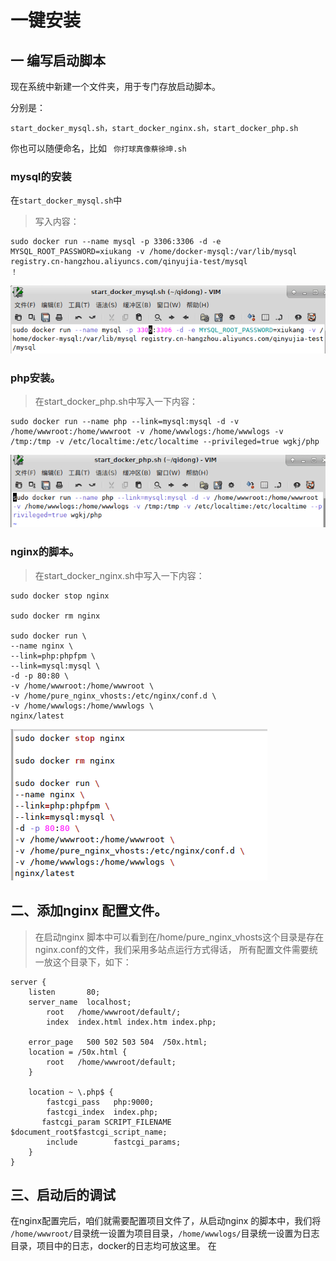 # 一键安装

## 一 编写启动脚本
现在系统中新建一个文件夹，用于专门存放启动脚本。

分别是：
```
start_docker_mysql.sh，start_docker_nginx.sh，start_docker_php.sh
```
你也可以随便命名，比如
`
你打球真像蔡徐坤.sh`

### mysql的安装

在`start_docker_mysql.sh`中<br>
>写入内容：<br>

```
sudo docker run --name mysql -p 3306:3306 -d -e MYSQL_ROOT_PASSWORD=xiukang -v /home/docker-mysql:/var/lib/mysql registry.cn-hangzhou.aliyuncs.com/qinyujia-test/mysql
！
```
![](img/2.png)

### php安装。

>在start_docker_php.sh中写入一下内容： 
```
sudo docker run --name php --link=mysql:mysql -d -v /home/wwwroot:/home/wwwroot -v /home/wwwlogs:/home/wwwlogs -v /tmp:/tmp -v /etc/localtime:/etc/localtime --privileged=true wgkj/php
```
![](img/3.png)

### nginx的脚本。

>在start_docker_nginx.sh中写入一下内容： 

```
sudo docker stop nginx

sudo docker rm nginx

sudo docker run \
--name nginx \
--link=php:phpfpm \
--link=mysql:mysql \
-d -p 80:80 \
-v /home/wwwroot:/home/wwwroot \
-v /home/pure_nginx_vhosts:/etc/nginx/conf.d \
-v /home/wwwlogs:/home/wwwlogs \
nginx/latest
```
![](img/1.png)

## 二、添加nginx 配置文件。

>在启动nginx 脚本中可以看到在/home/pure_nginx_vhosts这个目录是存在nginx.conf的文件，我们采用多站点运行方式得话， 所有配置文件需要统一放这个目录下，如下： 
```
server {
    listen       80;
    server_name  localhost;
        root   /home/wwwroot/default/;
        index  index.html index.htm index.php;

    error_page   500 502 503 504  /50x.html;
    location = /50x.html {
        root   /home/wwwroot/default;
    }

    location ~ \.php$ {
        fastcgi_pass   php:9000;
        fastcgi_index  index.php;
       fastcgi_param SCRIPT_FILENAME $document_root$fastcgi_script_name;
        include        fastcgi_params;
    }
}
```

## 三、启动后的调试

在nginx配置完后，咱们就需要配置项目文件了，从启动nginx 的脚本中，我们将
`/home/wwwroot/`目录统一设置为项目目录，`/home/wwwlogs/`目录统一设置为日志目录，项目中的日志，docker的日志均可放这里。
在







